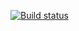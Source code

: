 [![Build status](https://ci.appveyor.com/api/projects/status/qxh1elsios2to291/branch/main?svg=true)](https://ci.appveyor.com/project/KatyaQA91/patterns-card-delivery/branch/main)
